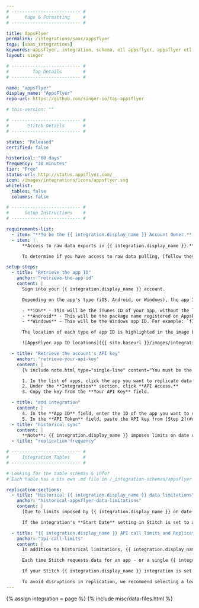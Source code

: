 ```yaml
---
# -------------------------- #
#      Page & Formatting     #
# -------------------------- #

title: AppsFlyer
permalink: /integrations/saas/appsflyer
tags: [saas_integrations]
keywords: appsflyer, integration, schema, etl appsflyer, appsflyer etl, appsflyer schema
layout: singer

# -------------------------- #
#         Tap Details        #
# -------------------------- #

name: "appsflyer"
display_name: "AppsFlyer"
repo-url: https://github.com/singer-io/tap-appsflyer

# this-version: ""

# -------------------------- #
#       Stitch Details       #
# -------------------------- #

status: "Released"
certified: false

historical: "60 days"
frequency: "30 minutes"
tier: "Free"
status-url: http://status.appsflyer.com/
icon: /images/integrations/icons/appsflyer.svg
whitelist:
  tables: false
  columns: false

# -------------------------- #
#      Setup Instructions    #
# -------------------------- #

requirements-list:
  - item: "**To be the {{ integration.display_name }} Account Owner.** Only Account Owners have access to API credentials in {{ integration.display_name }}, which is required to set up the integration."
  - item: |
      **Access to raw data exports in {{ integration.display_name }}.** Stitch's {{ integration.display_name }} integration uses the [Raw Data Report API](https://support.appsflyer.com/hc/en-us/articles/208387843-Raw-Data-Reports-V5-) to replicate installation and in-app event data. Access to raw data is an {{ integration.display_name }} premium feature, which may only be available on their higher tiers.

      To determine if you have access to raw data pulling, [follow these instructions](https://support.appsflyer.com/hc/en-us/articles/207034366-API-Policy#2-raw-data-reports-via-pull-api) in {{ integration.display_name }}'s documentation.

setup-steps:
  - title: "Retrieve the app ID"
    anchor: "retrieve-the-app-id"
    content: |
      Sign into your {{ integration.display_name }} account.

      Depending on the app's type (iOS, Android, or Windows), the app ID format will vary:

      - **iOS** - This will be the iTunes ID of your app, without the `id` portion. For example: If the app is `id987654321`, the ID would be `987654321`.
      - **Android** - This will be the package name registered on AppsFlyer. For example: If the package is registered as `com.stitchdata.test`, the ID would be `com.stitchdata.test`.
      - **Windows** - This will be the Windows app ID. For example: `f1e2d3c4b5a6`

      The location of each type of app ID is highlighted in the image below:

      ![AppsFlyer app ID locations]({{ site.baseurl }}/images/integrations/appsflyer-app-ids.png)

  - title: "Retrieve the account's API key"
    anchor: "retrieve-your-api-key"
    content: |
      {% include note.html type="single-line" content="You must be the Account Owner in AppsFlyer to complete this step." %}

      1. In the list of apps, click the app you want to replicate data from. This will open the app's dashboard page.
      2. Under the **Integration** section, click **API Access.**
      3. Copy the key from the **Your API Key** field.

  - title: "add integration"
    content: |
      4. In the **App ID** field, enter the ID of the app you want to replicate data from.
      5. In the **API Token** field, paste the API key from [Step 2](#retrieve-your-api-key).
  - title: "historical sync"
    content: |
      **Note**: {{ integration.display_name }} imposes limits on date ranges for replicating historical data. If the **Start Date** is more than 90 days from the current date, replication will be unsuccessful. Refer to the [Historical AppsFlyer data limitations](#historical-appsflyer-data-limitations) section for more info.
  - title: "replication frequency"

# -------------------------- #
#     Integration Tables     #
# -------------------------- #

# Looking for the table schemas & info?
# Each table has a its own .md file in /_integration-schemas/appsflyer

replication-sections:
  - title: "Historical {{ integration.display_name }} data limitations"
    anchor: "historical-appsflyer-data-limitations"
    content: |
      [Due to limits imposed by {{ integration.display_name }} on date ranges while querying](https://support.appsflyer.com/hc/en-us/articles/209680773-Export-Data-Reports#the-reports), only the past **90 days'** of historical data is available for any given app.

      If the integration's **Start Date** setting in Stitch is set to a date older than 90 days ago, extraction errors will occur and be surfaced in the integration's [Extraction Logs]({{ link.replication.extraction-logs | prepend: site.baseurl }}).

  - title: "{{ integration.display_name }} API call limits and Replication Frequency"
    anchor: "api-call-limits"
    content: |
      In addition to historical limitations, {{ integration.display_name }} also [imposes a limit on the number of raw data API calls](https://support.appsflyer.com/hc/en-us/articles/207034366-API-Policy#2-raw-data-reports-via-pull-api) that can be made per day. Currently, the maximum is **10 API calls per day, per app** and increases when upgrading to a higher {{ integration.display_name }} tier.

      Each time Stitch requests data for an app - or a single {{ integration.display_name }} integration - two API calls will be used: One to replicate `in_app_events`, and one for `installations`.

      If your Stitch {{ integration.display_name }} integration is set to replicate frequently (ex: every 30 minutes), you may quickly consume your {{ integration.display_name }} API quota. When this occurs, Stitch will pause replication and resume where it left off when more quota is available.

      To avoid disruptions in replication, we recommend selecting a lower [Replication Frequency]({{ link.replication.rep-frequency | prepend: site.baseurl }}), such as 12 or 24 hours.
---
```

{% assign integration = page %}
{% include misc/data-files.html %}